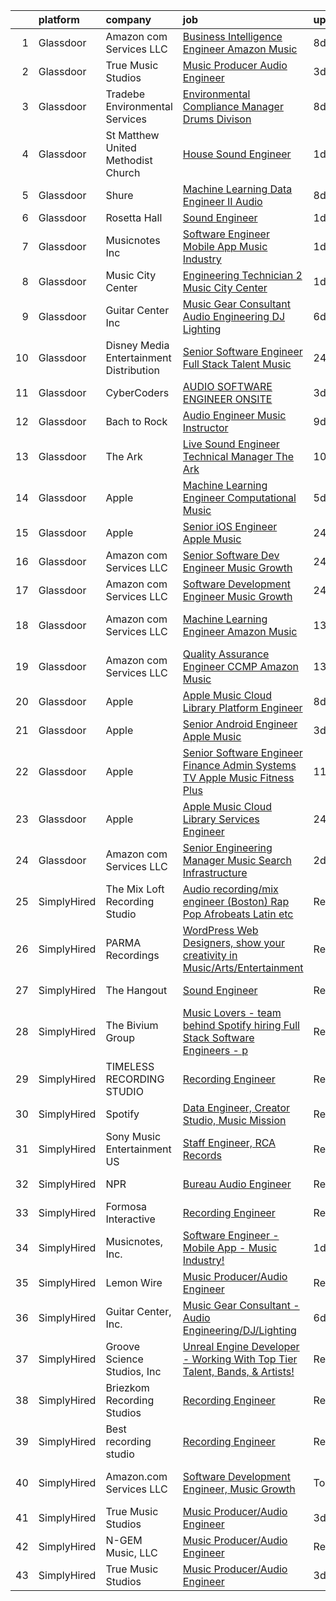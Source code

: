 

|    | platform    | company                                   | job                                                                                                                                                                                                                                                                                                                                                                                                                                                                                                                                                                                                                                                                                                                                                                                                                                                                                                                                                                                                                                                                                                                                                                                                                                                                                                                                                                                                                                                                       | update_time   | location                  |
|---:|:------------|:------------------------------------------|:--------------------------------------------------------------------------------------------------------------------------------------------------------------------------------------------------------------------------------------------------------------------------------------------------------------------------------------------------------------------------------------------------------------------------------------------------------------------------------------------------------------------------------------------------------------------------------------------------------------------------------------------------------------------------------------------------------------------------------------------------------------------------------------------------------------------------------------------------------------------------------------------------------------------------------------------------------------------------------------------------------------------------------------------------------------------------------------------------------------------------------------------------------------------------------------------------------------------------------------------------------------------------------------------------------------------------------------------------------------------------------------------------------------------------------------------------------------------------|:--------------|:--------------------------|
|  1 | Glassdoor   | Amazon com Services LLC                   | [Business Intelligence Engineer  Amazon Music](https://www.glassdoor.com/partner/jobListing.htm?pos=112&ao=1136043&s=58&guid=00000181dc98d7e49235daac44df2e8f&src=GD_JOB_AD&t=SR&vt=w&cs=1_ee085aea&cb=1657263413526&jobListingId=1007971263077&jrtk=3-0-1g7e9hm0aitkr801-1g7e9hm0mi6j9800-5bd6390416243998-)                                                                                                                                                                                                                                                                                                                                                                                                                                                                                                                                                                                                                                                                                                                                                                                                                                                                                                                                                                                                                                                                                                                                                             | 8d            | Seattle, WA               |
|  2 | Glassdoor   | True Music Studios                        | [Music Producer Audio Engineer](https://www.glassdoor.com/partner/jobListing.htm?pos=103&ao=1110586&s=58&guid=00000181dc98d7e49235daac44df2e8f&src=GD_JOB_AD&t=SR&vt=w&ea=1&cs=1_be13e21b&cb=1657263413525&jobListingId=1007982844153&cpc=BAEB662971763A76&jrtk=3-0-1g7e9hm0aitkr801-1g7e9hm0mi6j9800-e9ad603f9e1e1b90--6NYlbfkN0Cclaa377q9GeGOs9YARfq_eCDzB33vFgKlz5yYjo8czEdQQh3p8lYfEptMOoQyBJ7vsIfvVrQSJWNSSVEZI10H-7dZwhNuTLvz-qEP_0j4K4QBnJ4CqLCnpYSlWHbBS4qIZQgqN5MCnUg--oZJjHYXCubqSoCaROBEaetwyPCIiDI7YfS0l3UIgBx9lj3JYF2_8dlmlF5ojfSW5rHTdDuh7C0F72rv_A6SwrP8ZMHgCFBbtpHfIherLOG-WRgPrc_x-FKHIpBagKxN7YHoVPdlkNwjpKCEwLy1vo6qj6b9RJbjNPiEfsWcs8LQz1k8UvWUgaE1khlY3IFsQ2c6JX_zmh_8sN1f5vXd6T0hjJFo6J4IawsVU2QAv2u792UMN83WScNkd-0aHmpTCrjRAeo1eL1aHtOF0NQG4s56a82N242KjI6MpbNyTDSMhKosrLssl5d0I_onnk-fHRpHSRQoPW7SJJRZQ1M229ETq7HjIisMkUa2GKqVor1ElQ8bLd1ZZb40uVzQxA%3D%3D)                                                                                                                                                                                                                                                                                                                                                                                                                                                                                                                                                                                      | 3d            | Smithfield, RI            |
|  3 | Glassdoor   | Tradebe Environmental Services            | [Environmental Compliance Manager   Drums Divison](https://www.glassdoor.com/partner/jobListing.htm?pos=124&ao=1136043&s=58&guid=00000181dc98d7e49235daac44df2e8f&src=GD_JOB_AD&t=SR&vt=w&ea=1&cs=1_eb0a966c&cb=1657263413527&jobListingId=1007970880554&jrtk=3-0-1g7e9hm0aitkr801-1g7e9hm0mi6j9800-cf13d70524adebc5-)                                                                                                                                                                                                                                                                                                                                                                                                                                                                                                                                                                                                                                                                                                                                                                                                                                                                                                                                                                                                                                                                                                                                                    | 8d            | Millington, TN            |
|  4 | Glassdoor   | St  Matthew United Methodist Church       | [House Sound Engineer](https://www.glassdoor.com/partner/jobListing.htm?pos=102&ao=1110586&s=58&guid=00000181dc98d7e49235daac44df2e8f&src=GD_JOB_AD&t=SR&vt=w&ea=1&cs=1_dd9799d8&cb=1657263413525&jobListingId=1007987696103&cpc=9A35C3CDC9AD954F&jrtk=3-0-1g7e9hm0aitkr801-1g7e9hm0mi6j9800-e02605d2229f6e21--6NYlbfkN0DeyJ4CP5CzwT7broxeUwKBt3co1QwKwWitRQqJu2WRZ8WbzOPgHeCMVCJiBN4gdflLkq0eI4jWaarqyYzbPMIZPeOqj5jQDHOTcZuKGJiF5rH5olFcnKcVCcqlxjAAgjGoK-J1-WTii0UNgXwxsO9qIfk1eDCk4vqTRAdzYxUVCC6p18B-ngQd3wxA4f3y9NOcJq-tLCepF5ZG7sJ3R0YD0dmjAHMKyotmsn5kwKBqxx2uqk_oKt4YY64WkTQBW3l57s7Bh07QzB0-l-_VVxlUw1oXr5ImnbG2LrWTgE8qkoJBKzvR7puXRKAd_05r-_lqqEUGbLwsp-QeUlR0IIlF6GKpcA7PFJDX0TNE18ZNCbnd42Q71n-PVYGQvuAr1kg9o4QwiZquBBrY9F5mSp_EhoU3O9GJ922-H5vcXEOaPAs2s-0so78Zj5g0XBHcXR95KO5grcRIHP-cggyqe9HFlfLMPOw-eZutL_GKQI-Wa5eaVMLQKG-0zjWIBRuqRpO_oDcv2IfENQ%3D%3D)                                                                                                                                                                                                                                                                                                                                                                                                                                                                                                                                                                                               | 1d            | Belleville, IL            |
|  5 | Glassdoor   | Shure                                     | [Machine Learning Data Engineer II  Audio ](https://www.glassdoor.com/partner/jobListing.htm?pos=118&ao=1136043&s=58&guid=00000181dc98d7e49235daac44df2e8f&src=GD_JOB_AD&t=SR&vt=w&cs=1_dbc6cfe9&cb=1657263413527&jobListingId=1007971074899&jrtk=3-0-1g7e9hm0aitkr801-1g7e9hm0mi6j9800-275af2a80abb2847-)                                                                                                                                                                                                                                                                                                                                                                                                                                                                                                                                                                                                                                                                                                                                                                                                                                                                                                                                                                                                                                                                                                                                                                | 8d            | Niles, IL                 |
|  6 | Glassdoor   | Rosetta Hall                              | [Sound Engineer](https://www.glassdoor.com/partner/jobListing.htm?pos=115&ao=1136043&s=58&guid=00000181dc98d7e49235daac44df2e8f&src=GD_JOB_AD&t=SR&vt=w&ea=1&cs=1_69ce11cd&cb=1657263413526&jobListingId=1007987809960&jrtk=3-0-1g7e9hm0aitkr801-1g7e9hm0mi6j9800-1a75c061bb43275b-)                                                                                                                                                                                                                                                                                                                                                                                                                                                                                                                                                                                                                                                                                                                                                                                                                                                                                                                                                                                                                                                                                                                                                                                      | 1d            | Boulder, CO               |
|  7 | Glassdoor   | Musicnotes  Inc                           | [Software Engineer   Mobile App   Music Industry ](https://www.glassdoor.com/partner/jobListing.htm?pos=101&ao=1110586&s=58&guid=00000181dc98d7e49235daac44df2e8f&src=GD_JOB_AD&t=SR&vt=w&ea=1&cs=1_9506ea3c&cb=1657263413524&jobListingId=1007987824386&cpc=2069669CCECE0501&jrtk=3-0-1g7e9hm0aitkr801-1g7e9hm0mi6j9800-1b6a51fd5f23768c--6NYlbfkN0AzOvrGu_UugWgn3GqKRF9Dlu_Ew02IZ-2nOt7BxrJX_Sm7R0sRpg5LX2Nb3ovUgcnYc73xOuf68REcZa0Kn_pzjf71i3a3pP6O3dW382joGQgFGzVVVYzqps2-IhRZniP29t4VAJTZQ8QHqrseZo7y6MDfGq9xc5RAMu-9A1PJgbPLImkvemHIW5-Fnh5dMPZ_mRi6ozI4IPOjLU314uqmXJT-LTaI8jJWwlf4I7AVBbKYGlZONlqBGoK5NeT6xb6rj6MgXGAoZYaePfXc3RdPWw0mwjoyGH092Wa55QBrflS5zVoJfOfxoTrlX7iEK0oBLo9A0eunI6i3wDX9B5GI4ForsmgfhvXssm5FzfqhUwpNgm4pFvugmBNu08UZcqGM4SMCvU_IN22yJBGKFiF2Ck6BrVHFE5dg0N_0Xrj4djU-Vz5ZYA_uHTPB7WSOBFPyWTx9trlgIRhnR6C1giJaJiSbltjdSUQCSMH2jgUrs2cK6OKehur_WyqnW_pf2Rx90avv6A-zSA%3D%3D)                                                                                                                                                                                                                                                                                                                                                                                                                                                                                                                                                                   | 1d            | Madison, WI               |
|  8 | Glassdoor   | Music City Center                         | [Engineering Technician 2   Music City Center](https://www.glassdoor.com/partner/jobListing.htm?pos=122&ao=1136043&s=58&guid=00000181dc98d7e49235daac44df2e8f&src=GD_JOB_AD&t=SR&vt=w&ea=1&cs=1_cd2c47fc&cb=1657263413527&jobListingId=1007987451328&jrtk=3-0-1g7e9hm0aitkr801-1g7e9hm0mi6j9800-2004644265c012ab-)                                                                                                                                                                                                                                                                                                                                                                                                                                                                                                                                                                                                                                                                                                                                                                                                                                                                                                                                                                                                                                                                                                                                                        | 1d            | Nashville, TN             |
|  9 | Glassdoor   | Guitar Center  Inc                        | [Music Gear Consultant   Audio Engineering DJ Lighting](https://www.glassdoor.com/partner/jobListing.htm?pos=109&ao=1110586&s=58&guid=00000181dc98d7e49235daac44df2e8f&src=GD_JOB_AD&t=SR&vt=w&ea=1&cs=1_0303e723&cb=1657263413526&jobListingId=1007977613458&cpc=C63BD00756FD6F58&jrtk=3-0-1g7e9hm0aitkr801-1g7e9hm0mi6j9800-581e8f2fb3f00138--6NYlbfkN0B-XkD931Z_CfTt1xk_J8Xb09JRPDG-yzCpVixI3vwp10mNhCF8nhCZPG4aROChdzgkR2-Flt9Mfmw6orsD9pu5-Wdj8V0pQXTUT-xZi8cwCc3adf9snIYkQOzb6ADPovnPR6yQ-Us9QOi4ilUyFghRQ3Yb-4XqHqQnJOVT3m0suo9LV4Dvc7cqMyzmtBW1DfrBqDlM4rXqrT-SUcAoERnKCBmlD79XQW34CHFbVlwTvBQRmOPNtnLuaNW6RKaJF1LdLDG_cFwGbSBYV7YSpAHvhOSp332oV-K5NCA6QfJHp6iUtFkNYcBwaJNykLCxx2wsL2UR3VA6VTc-FeenpRuLtwBrAYEEno1916Dn6xavlLhd4fLLgzf699Fo5u_qp64_fgOFk5xkMkrjUxHOIBUWGQf125wcSTg-_UHqwjZo1Lf3Z9fZwBtidmWTZidG7LooFJmG39k5dYDLNGSKIvxO5LdZufdrlqtpk4mJ0vvuJJcwysZLTSxIWtiU18Ay1s8tDyaltvqHcvnhXKLMZGVGJrHzGsRkt8g1zAFtT_ro8g%3D%3D)                                                                                                                                                                                                                                                                                                                                                                                                                                                                                                                              | 6d            | Nashville, TN             |
| 10 | Glassdoor   | Disney Media   Entertainment Distribution | [Senior Software Engineer  Full Stack   Talent   Music](https://www.glassdoor.com/partner/jobListing.htm?pos=119&ao=1136043&s=58&guid=00000181dc98d7e49235daac44df2e8f&src=GD_JOB_AD&t=SR&vt=w&cs=1_71813dbe&cb=1657263413527&jobListingId=1007989924594&jrtk=3-0-1g7e9hm0aitkr801-1g7e9hm0mi6j9800-728e65fc6a8cb306-)                                                                                                                                                                                                                                                                                                                                                                                                                                                                                                                                                                                                                                                                                                                                                                                                                                                                                                                                                                                                                                                                                                                                                    | 24h           | Glendale, CA              |
| 11 | Glassdoor   | CyberCoders                               | [AUDIO SOFTWARE ENGINEER   ONSITE](https://www.glassdoor.com/partner/jobListing.htm?pos=110&ao=1110586&s=58&guid=00000181dc98d7e49235daac44df2e8f&src=GD_JOB_AD&t=SR&vt=w&ea=1&cs=1_21861109&cb=1657263413526&jobListingId=1007982605566&cpc=8795CF9063CD573D&jrtk=3-0-1g7e9hm0aitkr801-1g7e9hm0mi6j9800-16062b2427cf47f4--6NYlbfkN0CpFJQzrgRR8WqXWK1qKKEqALWJw739KlKqr2H-MSI4eoBlI4EFrmor2FYZMP3muM16rRhWfLOvl8w_Q8ZIS2PYrNr62g5lhgc9cXwv0uVo5bzzNHDNeV8I8YEzWfCI8tlU3Xkbj85AdPK2tbkOSaeYazyWxiMp1zri84sP_q6RvFlGmBgshparnprTnjR-njbqX3KNCQnwX2rBvV2qN3DigUPaVn95OFmeui-RJIH9oNvsXheuKAe1_WQZIR3NEMHkCoPyGXPYkRPJKuk5ASlzqxl0pp211L1hQpKtzaiX9HwssqfMaUortCtt-Gpr8P6kd-VA4wcWPfvU2cFwycLnxKlZ-xj5s_WuW-vqJMjt7LBrrUUCsxmuKH96Z777kCCYc61Fx1GQuG53wb2Pk0Q9J3exyUXeuzC4pR2xKsiWAwqJ_y8hkG0O9LbfDyUGxJ88DpriXbHyktvg_u7LceRt-dq8NBnZjxDsw6nFsxvUpXNm-GgKrp4AmIm4794j2nr0jb3NoTpysXba4OxI4Fd8ypHVndsmzgXGxrNfXqyA7maydrStmiqAXf9_E96bcZcpGCXeLn4g8j5DqEqhfiMETEeet-MuA6Q0or5Mh_qIcW8bbHZ6SLN7HWScsR8SDkYXKfRtNeRbS_a87H3GKMAqjQ6z2lrUXXcxzDGlcvAOVPsZpXOvPhlqWyn3n_t7Bqj1BmJdoWnQBmzVX-ODyuUCYfQVuV8iC30jzFc01EZxl5QxAoBMOWt7xzhbjVlKJi9JUmOVZBneOou9G9qW-rGj1YXNSutJ6q-6T07G9XZxSfUpAH0oKYaNHGyaHjtMnO9wz0sZiPXpUgn59sEPEDyYRu-UuQDWgh7wV7Js7gMbmL5Vgt7ixhvJa82h1_UbQW-8wzpTeh-3c-z53nUjG1d5MPcClH6LW4Sg_GPpK5BWIiK5nL0CsF-8i1qVWEr66-pkHBiAXtEVBAoDrhxc9xw3t-om7fd2NFw%3D)                                                                                                 | 3d            | San Jose, CA              |
| 12 | Glassdoor   | Bach to Rock                              | [Audio Engineer Music Instructor](https://www.glassdoor.com/partner/jobListing.htm?pos=116&ao=1136043&s=58&guid=00000181dc98d7e49235daac44df2e8f&src=GD_JOB_AD&t=SR&vt=w&ea=1&cs=1_b6887cab&cb=1657263413527&jobListingId=1007969570297&jrtk=3-0-1g7e9hm0aitkr801-1g7e9hm0mi6j9800-cbe3092fae1a7e08-)                                                                                                                                                                                                                                                                                                                                                                                                                                                                                                                                                                                                                                                                                                                                                                                                                                                                                                                                                                                                                                                                                                                                                                     | 9d            | Leesburg, VA              |
| 13 | Glassdoor   | The Ark                                   | [Live Sound Engineer Technical Manager   The Ark](https://www.glassdoor.com/partner/jobListing.htm?pos=123&ao=1136043&s=58&guid=00000181dc98d7e49235daac44df2e8f&src=GD_JOB_AD&t=SR&vt=w&ea=1&cs=1_660e22ca&cb=1657263413527&jobListingId=1007966630906&jrtk=3-0-1g7e9hm0aitkr801-1g7e9hm0mi6j9800-ebfcacfc31be7ca6-)                                                                                                                                                                                                                                                                                                                                                                                                                                                                                                                                                                                                                                                                                                                                                                                                                                                                                                                                                                                                                                                                                                                                                     | 10d           | Ann Arbor, MI             |
| 14 | Glassdoor   | Apple                                     | [Machine Learning Engineer  Computational Music](https://www.glassdoor.com/partner/jobListing.htm?pos=114&ao=1136043&s=58&guid=00000181dc98d7e49235daac44df2e8f&src=GD_JOB_AD&t=SR&vt=w&cs=1_af56d08d&cb=1657263413526&jobListingId=1007979225854&jrtk=3-0-1g7e9hm0aitkr801-1g7e9hm0mi6j9800-67f1049acc28ea52-)                                                                                                                                                                                                                                                                                                                                                                                                                                                                                                                                                                                                                                                                                                                                                                                                                                                                                                                                                                                                                                                                                                                                                           | 5d            | Portland, OR              |
| 15 | Glassdoor   | Apple                                     | [Senior iOS Engineer   Apple Music](https://www.glassdoor.com/partner/jobListing.htm?pos=105&ao=1110586&s=58&guid=00000181dc98d7e49235daac44df2e8f&src=GD_JOB_AD&t=SR&vt=w&cs=1_868092b2&cb=1657263413524&jobListingId=1007991589313&cpc=B076152010A3B66C&jrtk=3-0-1g7e9hm0aitkr801-1g7e9hm0mi6j9800-e5cb112225d9191f--6NYlbfkN0BvKrLyj5gPmtZO9T8euul8TCxuuKNOtzRJOomxnwSEodTz2Bc-sPZlC5mDe-NOaJilM8C8jrl1tTlvb3u0Hh3aQJQSSaEAluuhuJTuivr6etVOxts4-RDUxzaWA5GS7XdiWXsWWCR_air7XonM_RQsZWcOBr2u1YOFr3mVMC6LuZUktO9d-dED2hI3tr45XiiVInFXcj9lwnffTbh3m9SqhAKup_J4-Uvoz7gT16-FZgq9xjrfJ9YcEXop5cklutbtoJcU8bEykDwJPn5Zv0EO9iB_MPxIKL2GFzj512EqPMq_JahAR9IwZiBav2p0Q7_B7ev_cNOUdhm_IvdWtMKUNftzd7DoO2V2q_rI-hWEK2bWxLFI4RRo3ers-wgO1IMW4ChpLvThrpjppn1923mS1sGygXb3-nZ2f3nXZboevr873sR3WNo5vSqRsUo5uXLkUtFeof-XroWFUjza3yU6vCtAIl7izC7sYNXLWTmskbxbFmlEWdNK1tCc623whETTzEX4dti2ETDAOD6Tb17c8p0J9VnoPxp0C9-JHjN12EFesd5gV-0O96I9NQ80QjCkDaFx1iC1__66NpGdyweEoDkv44Nmfx1SZKBnipkMqNY28jKubc7e4I9gMzvxpKDK-Y5G-zQLv3tK1UHeBaAre-UbmJV6Jb4wc4qeiK0gx_ofl7-QDOgoSHKyfMgp_T3BgLnTuvEZ6Xxr6sXhZUyjaSPaZ6STVB_LlJl5YJMBSOekg0U44cI7nR_lflLDZTFUlsmvPN82FF_Q01-7lGvF28OckV4DyXd3TNBP4nKO8bLAS_Tw3FmlMPFnpQ22qurC--w2xT6y00d2gSPtj6NetypA2l2VX-UasPpJpMVZq41z5PxJimCyHXf5vh2SO4WkGAhqFbxPyfvrj9qGHskBMa2SJVZMPJTysu6EMUKJ9x4qbXERvzY_ArJiGBeOUTHDWTNIhrFhk0_upZcxBKQxOEaAPh0SomI%3D)                                                                                                     | 24h           | San Diego, CA             |
| 16 | Glassdoor   | Amazon com Services LLC                   | [Senior Software Dev Engineer  Music Growth](https://www.glassdoor.com/partner/jobListing.htm?pos=113&ao=1136043&s=58&guid=00000181dc98d7e49235daac44df2e8f&src=GD_JOB_AD&t=SR&vt=w&cs=1_b8ac7c0c&cb=1657263413526&jobListingId=1007989412848&jrtk=3-0-1g7e9hm0aitkr801-1g7e9hm0mi6j9800-0e8c23e4f2214d73-)                                                                                                                                                                                                                                                                                                                                                                                                                                                                                                                                                                                                                                                                                                                                                                                                                                                                                                                                                                                                                                                                                                                                                               | 24h           | Seattle, WA               |
| 17 | Glassdoor   | Amazon com Services LLC                   | [Software Development Engineer  Music Growth](https://www.glassdoor.com/partner/jobListing.htm?pos=111&ao=1136043&s=58&guid=00000181dc98d7e49235daac44df2e8f&src=GD_JOB_AD&t=SR&vt=w&cs=1_6b10a2f9&cb=1657263413526&jobListingId=1007989408283&jrtk=3-0-1g7e9hm0aitkr801-1g7e9hm0mi6j9800-5f5652cff9b5db56-)                                                                                                                                                                                                                                                                                                                                                                                                                                                                                                                                                                                                                                                                                                                                                                                                                                                                                                                                                                                                                                                                                                                                                              | 24h           | New York, NY              |
| 18 | Glassdoor   | Amazon com Services LLC                   | [Machine Learning Engineer  Amazon Music](https://www.glassdoor.com/partner/jobListing.htm?pos=117&ao=1136043&s=58&guid=00000181dc98d7e49235daac44df2e8f&src=GD_JOB_AD&t=SR&vt=w&cs=1_47dafa21&cb=1657263413527&jobListingId=1007962183549&jrtk=3-0-1g7e9hm0aitkr801-1g7e9hm0mi6j9800-7c0081a0693f6e3b-)                                                                                                                                                                                                                                                                                                                                                                                                                                                                                                                                                                                                                                                                                                                                                                                                                                                                                                                                                                                                                                                                                                                                                                  | 13d           | San Francisco, CA         |
| 19 | Glassdoor   | Amazon com Services LLC                   | [Quality Assurance Engineer  CCMP  Amazon Music](https://www.glassdoor.com/partner/jobListing.htm?pos=120&ao=1136043&s=58&guid=00000181dc98d7e49235daac44df2e8f&src=GD_JOB_AD&t=SR&vt=w&cs=1_527f467a&cb=1657263413527&jobListingId=1007961126346&jrtk=3-0-1g7e9hm0aitkr801-1g7e9hm0mi6j9800-e1f2d08a6e96a4b8-)                                                                                                                                                                                                                                                                                                                                                                                                                                                                                                                                                                                                                                                                                                                                                                                                                                                                                                                                                                                                                                                                                                                                                           | 13d           | San Francisco, CA         |
| 20 | Glassdoor   | Apple                                     | [Apple Music   Cloud Library Platform Engineer](https://www.glassdoor.com/partner/jobListing.htm?pos=106&ao=1110586&s=58&guid=00000181dc98d7e49235daac44df2e8f&src=GD_JOB_AD&t=SR&vt=w&cs=1_1ecb4a78&cb=1657263413525&jobListingId=1007970746221&cpc=32EE424DE2B657EB&jrtk=3-0-1g7e9hm0aitkr801-1g7e9hm0mi6j9800-c9d13abfbc6df045--6NYlbfkN0BvKrLyj5gPmtZO9T8euul8TCxuuKNOtzRJOomxnwSEodTz2Bc-sPZl1dBMH13w-jPKC2FcmXtgskzyl6n0E5lMNY8Fhph5dE2E8luwZG1Y8Zsp6SiXuicGrH8yb6GXySN60REP2yfzH843ocBJmD9vcLXXWyt8fN8YFQPc3fXjKmBRGFYhZBoXGOR1SEcE0sq7Bg-6G3X-0wBVIY5n0Y9g-cftyYjnFmkEH1zeSnf6_xKkbKNnrK3xUjf2MidN_x4oOJw4n364p-0Kypih1OX2ynpReG-n6rW9zgIQNKEmY3-JCglW0c_mrZFPbkzYKkGWXJkzMrZvjhvqeipVpKmI36CfMw5IfqzxLwd5b4XmuM948_BRX3kXFyN5Ek7iPEDvCkC3PoZe3Sk_nWdUczZqY24Shy9to1Lsz91d2T9AUh0RY4MTo_y_ZaeQnrOYf01qFWWWEVviWB9YxcdeDw62Wri41Oaz2_GFm6vn7J6DU75ijAhFR0Z4aEuXsBJS1mWh1S4zXf6L3jbmPF2YHWFI0s3-InwCiTSVWppluBkeg9T3QVK-vHImAPgoiWvdyLjCMh8vLCQBXgLrHO0uA7AOHkZLP18tYXwj0dBgQF_WXUMxPZ-73wZAydPEC7_UIe3bLZH8PK7RzM-ZIJxwVW4m67kXpWbjsz_BbAGV85m7N7sapGyroTrJYApwzebtCruVmxPjLSXR7qyqmLFXhhr-dbRqkgxA6CnxAUyJ7i69lFa32qh15fdoZrJnlTpeixV3DnM5pvZb_kkHzpNYc3XqAwU9B1MRRN0Oc6miQHA1wUm0NjNVF7DNC8LCtdALVFaBTKxsysrwHAQlG6sCIhPu7FUEvBqCToMC8a6EdJ3Pv85c_EbUfvknlx6SbPeBqPXti_cxz0K0ZCRyWJkhinVCSf7fyOouGggjyKr1laXB_idRbwF7B_aazEhGYPsU16ObSnQFMjdAlSaErKsOB4VuSMqIxuUPjaQ%3D)                                                                                         | 8d            | Seattle, WA               |
| 21 | Glassdoor   | Apple                                     | [Senior Android Engineer   Apple Music](https://www.glassdoor.com/partner/jobListing.htm?pos=107&ao=1110586&s=58&guid=00000181dc98d7e49235daac44df2e8f&src=GD_JOB_AD&t=SR&vt=w&cs=1_598f5100&cb=1657263413525&jobListingId=1007984018887&cpc=A65DF3A704A48F9B&jrtk=3-0-1g7e9hm0aitkr801-1g7e9hm0mi6j9800-1d48fe6209326bcd--6NYlbfkN0BvKrLyj5gPmtZO9T8euul8TCxuuKNOtzRJOomxnwSEodTz2Bc-sPZlC5mDe-NOaJin8--Ei5RaBzEFtFHODJ23iicN7ZTfzAeZgjtNi4ojJldcd46RS_DdM-BSvIpYNm_PUFoRYto4x_HQI7s12kzg2KXb_7Fb5GlqesHrTpZWW0-iQsXWEcJ7QTK7pUkLt7Z9fUnJI2lR0J4wMkFC-m163bcn5cx4hFNw8mDd1a9yHQyjm7ZmRFYdPE54VZHciCNUif0epvqbsnPI2CZqWIVXWK0a_hMjzoPLuHf2w-LQDMY6SyDJArhS5WUIt6cjMdKuqOaTShnbvz24sd4d5iuhtm_kwknOD4T1U06eEoG90_-6jsdsv6-V8r8zX5CYjDOXQEp5zG6KWVM0hAaCxx35F_6DKa7AZH0pu10Tux-PApbz6ViOxi46kQKKnfVAZCKV0OSuabyHzv84a9K5Xp20zNRHRlwqn9G80CrUIzMcQ4mb1oDlN3tL3I0tHcs9ST5bAc16jYDY0jJ2Mi_F9G3iIlM-I2rICCV1dvz8lt2xqA0awd3SUn8p1xen2D_nJaoqUQf81Bn1Lg9wEMjAgihx0t6W60jJDPICOTPpBu81K3lp--59I3-FV7khERJ6C9g0n-CSgm7UMSeUS5Yt5U5XJMqHrz7tL8kbL4jYADW9qOB-T9_qK3PI2sZL1j_NH2neGS0um76WXKz4KG98whFmmcdbesyJoMZUQxQE3YlLuxdMlvi4pzd3f9Yu9mDG2hDDjQ-5TSmyaWKtGQ5p_HC7NQER_IhelOR86Lg99b2k49hcWRz26GJKqQ9Ucc-Mohs7KoBr5G2kZHRKNOGEaunMIL-ZvO7hoH6CElyi4vEXynkdJmWLfYMuS_UhTAccFUHJmO0YhsMe2OYIW__0S3fG99ow3Wk1HKq4ARiw95vh4UyVuuscZfZX06WsUsB6bQuZYNqyqG5XEORkZZILWExVb0ZM71RzIVk%3D)                                                                                                 | 3d            | San Diego, CA             |
| 22 | Glassdoor   | Apple                                     | [Senior Software Engineer   Finance   Admin Systems  TV   Apple Music  Fitness Plus ](https://www.glassdoor.com/partner/jobListing.htm?pos=108&ao=1110586&s=58&guid=00000181dc98d7e49235daac44df2e8f&src=GD_JOB_AD&t=SR&vt=w&cs=1_bceb1aa7&cb=1657263413525&jobListingId=1007965233471&cpc=B076152010A3B66C&jrtk=3-0-1g7e9hm0aitkr801-1g7e9hm0mi6j9800-ae0f27bdc28e0250--6NYlbfkN0BvKrLyj5gPmtZO9T8euul8TCxuuKNOtzRJOomxnwSEodTz2Bc-sPZlADHp0xxmf8VeuY8ylQRai-V3wvVX6caqz5RJ_LZ51DxmtvWx3a9Ex-8fRZnA-0QSTxhEYtCWdU7hfwLK5xjTM-lnW3XaidCgOmivPDNDQqkpJxlrl9kv1wT-wCg1QjQsB761h6EXTMyG9B6_566ITSWbDC3qwyjD8P3LPP44Ga_f113DosZrOG38p2VQTYr03S03FtYekETdxB82DKDdL8Sch7SrCTPYNc65R4dkHkDy1JYDHR_CdEhIiuy1EZq9dB42KZvXqk8vFrEA62FiLYDKaG_dUGX_YiGDFmrye7Zi5fEYvZ24Sy2VtU_uxC08Hx1XaSKfi2-jNdQ3y1OLdp-nbs4L4nr3B6grPFjqe1GS8HvGJRicjvwbvbY1Id2MF-KBfnbo3BEaabAGSzn7TiH9E89V0qrCcMArdcYjiaDZfHbQHYqtA-e4BngexKpA0sxmCar52KluVB1eARDW104tHwGNA7k_owS3qXA2m9tUrxUrjZyyxGaq2g7GzG1fbOk9Y6mSMRjGwQFaqT1aRO-kySi7tiBvwJKiffQOHL3k9e4g9C-IGKqG2-EYUZ6S-VdPQinMQLewJlnK6kSgHuyQeFR8kUycivYB6FfwlOBfQepJSiyYoHmbJTQ97A1xLiZTHCPeMV1lNBhlw7MybfatgLik4UkaMIEsrQpBdBNlfDBV0111jxgx0GtKrR5sEXWDXqjktjbaa9kJT1mzNjpTlRQQ3OS-6bSCyn0vlGj4XCDLzyTmSQ_DQIRZhfE4gxmVZ4PPeo4ytCdzE_N0q9M5aSKUSi6YUdinqvQP58eaZIdCGhePoNYOX85zVem0q_f-aKf5RibTnppeo3yCAVwoojqAfOLI4OtQePJFwfTBqR568V0uKKheYM6Ha2BfK9aLCeKkeAmVUXeqONNNAmWujMIsb9z43Uns7ZHLBcXFwBLvN1Hzb8EQlAV-gz9ZsrSVLqgxlQbDwV6PjbZp0vSSHLFg1sbF) | 11d           | Austin, TX                |
| 23 | Glassdoor   | Apple                                     | [Apple Music   Cloud Library Services Engineer](https://www.glassdoor.com/partner/jobListing.htm?pos=104&ao=1110586&s=58&guid=00000181dc98d7e49235daac44df2e8f&src=GD_JOB_AD&t=SR&vt=w&cs=1_8ed2a8b8&cb=1657263413524&jobListingId=1007989511442&cpc=56C4EA4A1A191A49&jrtk=3-0-1g7e9hm0aitkr801-1g7e9hm0mi6j9800-be8ecbecb66d78cd--6NYlbfkN0BvKrLyj5gPmtZO9T8euul8TCxuuKNOtzRJOomxnwSEodTz2Bc-sPZl1dBMH13w-jMirmmRlYfuk2oS8AQM4czn3-nN1D9TjaG6Rm3wL4IkSr_-Zpw4aohr4VEUC6xwBylXVpv5aqk1KGm2Q7oFK5uG6tiX94UVKK-6IcQHFNCkQGEvQfSXfPFT1PL6cekV2ZMWNgx8BKFPIKoaJ5SGmecTSqCZ2MMZdG2CXNc8GTKQ7OjTsibYg-IEcRUidyg916EuYTgAAY_LGQvR0I0sZS1FUvZU7vxRlXXUKp27CsGvLmQ4oaLYv-zpggYjE40BIZK2z7Rlkvl_YXAC8MHInk20fYHaFyibK6xH9f1gVxRj-Is9ZJcdlRNj4zhVVxe34QEoMZdSuhNqV4JD0npnfohFnD3A_BOuDiMq0NACwWjdHoza58DVMtDcZW-09fsx-ZW1rErYKhHHxoJM-yW9UjnXspg7VEzPR6_4oQQhQYYyTp1II4OZgAH5EiQjIlDito9chh0y4oHFYUdd0rQg4eeULp_E5Xlngnv3JBByFmEi2WwZuPojHZKNceduWKDDYEv59_dyjxgTOqMONp_SQWPlbFi58ST8zXlmX_YCWIFD7it7ujPpF1cceK2B0cRVhpoTWol-7x6sIQUk9Ce48u3uBbUVr-WxUR1bn2HLXYiIAWPdttAuODlNQU5GWZcnV39S6Wg7mt2A2CLkg7iYSW_8H9onJRGWRtXNOkHzOygtWwPNwiDZSIJmY61cs8EPHziYvhE6E4IY28rmYfap8szkqjbo1ayl3DuhfsCz_KEhZDIpqY8EqE42y0NlHngnw6z9opB1qPizTuqzzeSl3lbOPQGiwQJ4gTVI0cIVRaglslWNz6k7L4mpyQaBAoyyB0YyDEbkXNqmiAbloK_cuRe3NH1TAhDjV0PV4nCXmBgPY4DLe4Lb87A43okQzYW3mytSk2fO7a4JKVhbztMEH0ROtPnkmA4Q-1k%3D)                                                                                         | 24h           | Seattle, WA               |
| 24 | Glassdoor   | Amazon com Services LLC                   | [Senior Engineering Manager   Music Search Infrastructure](https://www.glassdoor.com/partner/jobListing.htm?pos=121&ao=1136043&s=58&guid=00000181dc98d7e49235daac44df2e8f&src=GD_JOB_AD&t=SR&vt=w&cs=1_90115ae7&cb=1657263413527&jobListingId=1007985414231&jrtk=3-0-1g7e9hm0aitkr801-1g7e9hm0mi6j9800-3dff316a9fabb990-)                                                                                                                                                                                                                                                                                                                                                                                                                                                                                                                                                                                                                                                                                                                                                                                                                                                                                                                                                                                                                                                                                                                                                 | 2d            | San Francisco, CA         |
| 25 | SimplyHired | The Mix Loft Recording Studio             | [Audio recording/mix engineer (Boston) Rap Pop Afrobeats Latin etc](https://www.simplyhired.com/job/ItBDeQewPykczH3FXc7X40hudhT4rMdltMW5EuKQQQFv6bR65Fc9SA?q=music+engineer)                                                                                                                                                                                                                                                                                                                                                                                                                                                                                                                                                                                                                                                                                                                                                                                                                                                                                                                                                                                                                                                                                                                                                                                                                                                                                              | Recently      | Quincy, MA                |
| 26 | SimplyHired | PARMA Recordings                          | [WordPress Web Designers, show your creativity in Music/Arts/Entertainment](https://www.simplyhired.com/job/Wpl3TU8XzCpcpJgy39HbFjwOkTi5fD0pThvI6-P168aePEhTBsPxGw?q=music+engineer)                                                                                                                                                                                                                                                                                                                                                                                                                                                                                                                                                                                                                                                                                                                                                                                                                                                                                                                                                                                                                                                                                                                                                                                                                                                                                      | Recently      | Remote                    |
| 27 | SimplyHired | The Hangout                               | [Sound Engineer](https://www.simplyhired.com/job/pPtma4KfpJL8yv0IV160PCctZ7zJieTNPnwDrISJ5-REzhgDQyRTVw?q=music+engineer)                                                                                                                                                                                                                                                                                                                                                                                                                                                                                                                                                                                                                                                                                                                                                                                                                                                                                                                                                                                                                                                                                                                                                                                                                                                                                                                                                 | Recently      | Myrtle Beach, SC          |
| 28 | SimplyHired | The Bivium Group                          | [Music Lovers - team behind Spotify hiring Full Stack Software Engineers - p](https://www.simplyhired.com/job/xwPIhzuTN5QU7HiZUxxulf6NVWJJFVEgQggMHrjRfTQugyKoDq1S5w?q=music+engineer)                                                                                                                                                                                                                                                                                                                                                                                                                                                                                                                                                                                                                                                                                                                                                                                                                                                                                                                                                                                                                                                                                                                                                                                                                                                                                    | Recently      | Boston, MA                |
| 29 | SimplyHired | TIMELESS RECORDING STUDIO                 | [Recording Engineer](https://www.simplyhired.com/job/IWPOl1A7-it5xMvJKu5he9ixIA3IPUN3273mrUskwqAjTCqcVCg3yw?q=music+engineer)                                                                                                                                                                                                                                                                                                                                                                                                                                                                                                                                                                                                                                                                                                                                                                                                                                                                                                                                                                                                                                                                                                                                                                                                                                                                                                                                             | Recently      | Cincinnati, OH            |
| 30 | SimplyHired | Spotify                                   | [Data Engineer, Creator Studio, Music Mission](https://www.simplyhired.com/job/gx6_0Pe4pjCb2iMDm-oEabY8egsyZ1Ii5bgjJRk6_cKJ1o2Hf2rTOA?q=music+engineer)                                                                                                                                                                                                                                                                                                                                                                                                                                                                                                                                                                                                                                                                                                                                                                                                                                                                                                                                                                                                                                                                                                                                                                                                                                                                                                                   | Recently      | New York, NY              |
| 31 | SimplyHired | Sony Music Entertainment US               | [Staff Engineer, RCA Records](https://www.simplyhired.com/job/dwkMmDXnT1hAmYDd9mYCsbJlC48Fo9KuuDMR62WYReptlyXKnOCFWQ?q=music+engineer)                                                                                                                                                                                                                                                                                                                                                                                                                                                                                                                                                                                                                                                                                                                                                                                                                                                                                                                                                                                                                                                                                                                                                                                                                                                                                                                                    | Recently      | Los Angeles, CA           |
| 32 | SimplyHired | NPR                                       | [Bureau Audio Engineer](https://www.simplyhired.com/job/48fbd3fxzMiTsj8fd3hGlwx5mlD-0cpnxFgZxtSTVPBd5vrUq0L6yA?q=music+engineer)                                                                                                                                                                                                                                                                                                                                                                                                                                                                                                                                                                                                                                                                                                                                                                                                                                                                                                                                                                                                                                                                                                                                                                                                                                                                                                                                          | Recently      | New York, NY              |
| 33 | SimplyHired | Formosa Interactive                       | [Recording Engineer](https://www.simplyhired.com/job/29sDM0Sr9JlQYH7solN3F74VDbJwVqpkxGxp49jc-twKzjzyunLXRQ?q=music+engineer)                                                                                                                                                                                                                                                                                                                                                                                                                                                                                                                                                                                                                                                                                                                                                                                                                                                                                                                                                                                                                                                                                                                                                                                                                                                                                                                                             | Recently      | Los Angeles, CA           |
| 34 | SimplyHired | Musicnotes, Inc.                          | [Software Engineer - Mobile App - Music Industry!](https://www.simplyhired.com/job/DQw8DzgsKmloXWUurzFo8m0y-u3GH5PfXzlyLSB3TJzuHx4lBxpAfg?q=music+engineer)                                                                                                                                                                                                                                                                                                                                                                                                                                                                                                                                                                                                                                                                                                                                                                                                                                                                                                                                                                                                                                                                                                                                                                                                                                                                                                               | 1d            | Madison, WI               |
| 35 | SimplyHired | Lemon Wire                                | [Music Producer/Audio Engineer](https://www.simplyhired.com/job/Sc6a_qLLjAqXYw8lPpR4pg-XsRlyFBE8EPBOvyRFcmWsfFlhXZLZIw?q=music+engineer)                                                                                                                                                                                                                                                                                                                                                                                                                                                                                                                                                                                                                                                                                                                                                                                                                                                                                                                                                                                                                                                                                                                                                                                                                                                                                                                                  | Recently      | Indianapolis, IN          |
| 36 | SimplyHired | Guitar Center, Inc.                       | [Music Gear Consultant - Audio Engineering/DJ/Lighting](https://www.simplyhired.com/job/A1q2-hoFBf33n2hzvrtqJdUCpA-f5UgA83I6sNug1CkHmCGdLFdqzA?q=music+engineer)                                                                                                                                                                                                                                                                                                                                                                                                                                                                                                                                                                                                                                                                                                                                                                                                                                                                                                                                                                                                                                                                                                                                                                                                                                                                                                          | 6d            | Nashville, TN             |
| 37 | SimplyHired | Groove Science Studios, Inc               | [Unreal Engine Developer - Working With Top Tier Talent, Bands, & Artists!](https://www.simplyhired.com/job/tMUv0bhv1WXQseALxCUyt4HnppYbuHAxKhmBeo43qD4xlbIyIH-L1Q?q=music+engineer)                                                                                                                                                                                                                                                                                                                                                                                                                                                                                                                                                                                                                                                                                                                                                                                                                                                                                                                                                                                                                                                                                                                                                                                                                                                                                      | Recently      | Remote                    |
| 38 | SimplyHired | Briezkom Recording Studios                | [Recording Engineer](https://www.simplyhired.com/job/Ve2NztJXh_sn1yS2vfoFCVcTu4YTEaUeBvL2YBxMJFWTbLmQ4uHthw?q=music+engineer)                                                                                                                                                                                                                                                                                                                                                                                                                                                                                                                                                                                                                                                                                                                                                                                                                                                                                                                                                                                                                                                                                                                                                                                                                                                                                                                                             | Recently      | Alhambra, CA              |
| 39 | SimplyHired | Best recording studio                     | [Recording Engineer](https://www.simplyhired.com/job/NeQrgvRCARq24gRGjRdhaypxPwthJd0Ged64uYZzSqDAIgnFlFPbhw?q=music+engineer)                                                                                                                                                                                                                                                                                                                                                                                                                                                                                                                                                                                                                                                                                                                                                                                                                                                                                                                                                                                                                                                                                                                                                                                                                                                                                                                                             | Recently      | Glendora, CA              |
| 40 | SimplyHired | Amazon.com Services LLC                   | [Software Development Engineer, Music Growth](https://www.simplyhired.com/job/WoKJuzhN9AP0I6v62SvMZ-tx2koP-IunfXqQw8nIeybDbCLB4bh71A?q=music+engineer)                                                                                                                                                                                                                                                                                                                                                                                                                                                                                                                                                                                                                                                                                                                                                                                                                                                                                                                                                                                                                                                                                                                                                                                                                                                                                                                    | Today         | New York, NY +2 locations |
| 41 | SimplyHired | True Music Studios                        | [Music Producer/Audio Engineer](https://www.simplyhired.com/job/6Ue9ErnKmIN0CiGc6YNknqnXfYGF8umQarjiJIWuUQugqNcwh7iIIA?q=music+engineer)                                                                                                                                                                                                                                                                                                                                                                                                                                                                                                                                                                                                                                                                                                                                                                                                                                                                                                                                                                                                                                                                                                                                                                                                                                                                                                                                  | 3d            | Smithfield, RI            |
| 42 | SimplyHired | N-GEM Music, LLC                          | [Music Producer/Audio Engineer](https://www.simplyhired.com/job/Ezwa4jEajZ7pguMTILcySEmg7Pz97pN4Z54HItsH2bknDEZXVVTfQw?q=music+engineer)                                                                                                                                                                                                                                                                                                                                                                                                                                                                                                                                                                                                                                                                                                                                                                                                                                                                                                                                                                                                                                                                                                                                                                                                                                                                                                                                  | Recently      | Remote                    |
| 43 | SimplyHired | True Music Studios                        | [Music Producer/Audio Engineer](https://www.simplyhired.com/job/6Ue9ErnKmIN0CiGc6YNknqnXfYGF8umQarjiJIWuUQugqNcwh7iIIA?q=music+engineer)                                                                                                                                                                                                                                                                                                                                                                                                                                                                                                                                                                                                                                                                                                                                                                                                                                                                                                                                                                                                                                                                                                                                                                                                                                                                                                                                  | 3d            | Smithfield, RI            |